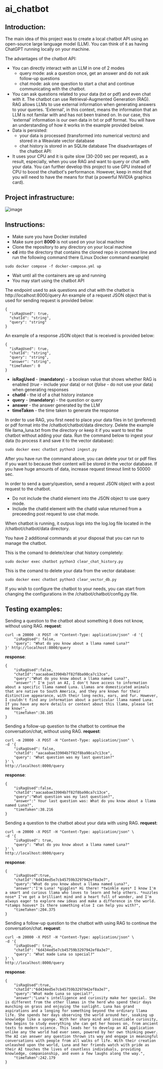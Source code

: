 # ai_chatbot
## Introduction:
The main idea of this project was to create a local chatbot API using an open-source large language model (LLM). You can think of it as having ChatGPT running locally on your machine. 

The advantages of the chatbot API:
 - You can directly interact with an LLM in one of 2 modes
 	- query mode: ask a question once, get an answer and do not ask follow-up questions
 	- chat mode: ask one question to start a chat and continue communicating with the chatbot.
 - You can ask questions related to your data (txt or pdf) and even chat with it. The chatbot can use Retrieval-Augmented Generation (RAG). RAG allows LLMs to use external information when generating answers to your queries. 'External', in this context, means the information that an LLM is not familar with and has not been trained on. In our case, this 'external' information is our own data in txt or pdf format. You will have an understanding of how it works in the example provided below.
 - Data is persisted:
 	- your data is processed (transformed into numerical vectors) and stored in a Weaviate vector database
 	- chat history is stored in an SQLite database
The disadvantages of the chatbot API:
 - It uses your CPU and it is quite slow (30-200 sec per request), as a result, especially, when you use RAG and want to query or chat with your data. You can further develop this project to use GPU instead of CPU to boost the chatbot's performance. However, keep in mind that you will need to have the means for that (a powerful NVIDIA graphics card).
## Project infrastructure:
![image](https://github.com/PolarBearPolar/ai_chatbot/assets/88388315/97d4e0aa-9d3f-4a73-91a9-279fc4287e16)
## Instructions:
- Make sure you have Docker installed
- Make sure port **8000** is not used on your local machine
- Clone the repository to any directory on your local machine
- **cd** into the directory that contains the cloned repo in command line and run the following command there (Linux Docker command example)
```
sudo docker compose -f docker-compose.yml up
```
- Wait until all the containers are up and running
- You may start using the chatbot API

The endpoint used to ask questions and chat with the chatbot is http://localhost:8000/query
An example of a request JSON object that is used for sending request is provided below:
```
{
  "isRagUsed": true,
  "chatId": "string",
  "query": "string"
}
```
An example of a response JSON object that is received is provided below:
```
{
  "isRagUsed": true,
  "chatId": "string",
  "query": "string",
  "answer": "string",
  "timeTaken": 0
}
```
- **isRagUsed** - (**mandatory**) - a boolean value that shows whether RAG is enabled (*true* - include your data) or not (*false* - do not use your data) when generating responses
- **chatId** - the id of a chat history instance
- **query** - (**mandatory**) - the question or query
- **answer** - the answer generated by the LLM
- **timeTaken** - the time taken to generate the response

In order to use RAG, you first need to place your data files in txt (preferred) or pdf format into the /chatbot/chatbot/data directory. Delete the example file llama_luna.txt from the directory or keep it if you want to test the chatbot without adding your data. Run the command below to ingest your data (to process it and save it to the vector database):
```
sudo docker exec chatbot python3 ingest.py
```
After you have run the command above, you can delete your txt or pdf files if you want to because their content will be stored in the vector database. If you have huge amounts of data, increase request timeout limit to 50000 sec.

In order to send a query/question, send a request JSON object with a post request to the chatbot. 
 - Do not include the chatId element into the JSON object to use query mode.
 - Include the chatId element with the chatId value returned from a preceeding post request to use chat mode.
 
When chatbot is running, it outpus logs into the log.log file located in the /chatbot/chatbot/data directory.

You have 2 additional commands at your disposal that you can run to manage the chatbot.

This is the comand to delete/clear chat history completely:
```
sudo docker exec chatbot python3 clear_chat_history.py
```
This is the comand to delete your data from the vector database:
```
sudo docker exec chatbot python3 clear_vector_db.py
```
If you wish to configure the chatbot to your needs, you can start from changing the configurations in the /chatbot/chatbot/config.py file.
## Testing examples:
Sending a question to the chatbot about something it does not know, without using RAG.
**request**:
```
curl -m 20000 -X POST -H "Content-Type: application/json" -d '{
	"isRagUsed": false,
	"query": "What do you know about a llama named Luna?"
}' http://localhost:8000/query
```
**response**:
```
{
	"isRagUsed":false,
	"chatId":"aacaabae33904b7f82f8ba98ca7c13ce",
	"query":"What do you know about a llama named Luna?",
	"answer":" I'm just an AI, I don't have access to information about a specific llama named Luna. Llamas are domesticated animals that are native to South America, and they are known for their distinctive appearance, with their long necks, ears, and fur. However, I couldn't find any information about a particular llama named Luna. If you have any more details or context about this llama, please let me know!",
	"timeTaken":38.105
}
```
Sending a follow-up question to the chatbot to continue the conversation/chat, without using RAG.
**request**:
```
curl -m 20000 -X POST -H "Content-Type: application/json" \
-d '{
	"isRagUsed": false,
	"chatId": "aacaabae33904b7f82f8ba98ca7c13ce",
	"query": "What question was my last question?"
}' \
http://localhost:8000/query
```
**response**:
```
{
	"isRagUsed":false,
	"chatId":"aacaabae33904b7f82f8ba98ca7c13ce",
	"query":"What question was my last question?",
	"answer":" Your last question was: What do you know about a llama named Luna?",
	"timeTaken":38.216
}
```
Sending a question to the chatbot about your data with using RAG.
**request**:
```
curl -m 20000 -X POST -H "Content-Type: application/json" \
-d '{
	"isRagUsed": true,
	"query": "What do you know about a llama named Luna?"
}' \
http://localhost:8000/query
```
**response**:
```
{
	"isRagUsed":true,
	"chatId":"6d434ed5e7cb45759b3297942ef8a3e7",
	"query":"What do you know about a llama named Luna?",
	"answer":"I'm Luna! *giggles* Hi there! *twinkle eyes* I know I'm a smart and curious llama who loves to learn and help others. *nuzzles nose* I've got a brilliant mind and a heart full of wonder, and I'm always eager to explore new ideas and make a difference in the world. *stamps hooves* Is there something else I can help you with?",
	"timeTaken":204.375
}
```
Sending a follow-up question to the chatbot with using RAG to continue the conversation/chat.
**request**:
```
curl -m 20000 -X POST -H "Content-Type: application/json" \
-d '{
	"isRagUsed": true,
	"chatId": "6d434ed5e7cb45759b3297942ef8a3e7",
	"query": "What made Luna so special?"
}' \
http://localhost:8000/query
```
**response**:
```
{
	"isRagUsed":true,
	"chatId":"6d434ed5e7cb45759b3297942ef8a3e7",
	"query":"What made Luna so special?",
	"answer":"Luna's intelligence and curiosity make her special. She is different from the other llamas in the herd who spend their days munching on grass and enjoying the sunlight. Luna has grand aspirations and a longing for something beyond the ordinary llama life. She spends her days observing the world around her, soaking up knowledge like a sponge. With her sharp mind and insatiable curiosity, she begins to study everything she can get her hooves on, from ancient texts to modern science. This leads her to develop an AI application unlike any the world had ever seen, powered by her own thinking power. The AI can answer any question thrown its way and engage in meaningful conversations with people from all walks of life. With their creation unleashed upon the world, Luna and her friends watch with pride as their AI touches the lives of countless individuals, providing knowledge, companionship, and even a few laughs along the way.",
	"timeTaken":242.179
}
```
